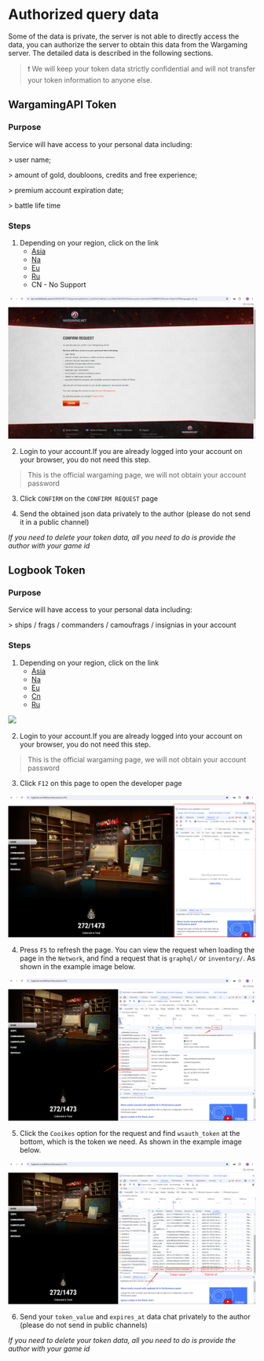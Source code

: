 # Authorized query data

Some of the data is private, the server is not able to directly access the data, you can authorize the server to obtain this data from the Wargaming server. The detailed data is described in the following sections.

> ❗ We will keep your token data strictly confidential and will not transfer your token information to anyone else.

## WargamingAPI Token

### Purpose

Service will have access to your personal data including:

\> user name;

\> amount of gold, doubloons, credits and free experience;

\> premium account expiration date;

\> battle life time

### Steps

1. Depending on your region, click on the link
    - [Asia](https://api.worldoftanks.asia/wot/auth/login/?application_id=aaaa630bfc681dfdbc13c3327eac2e85&redirect_uri=http://www.wows-coral.com:8000/access-token/)
    - [Na](https://api.worldoftanks.com/wot/auth/login/?application_id=aaaa630bfc681dfdbc13c3327eac2e85&redirect_uri=http://www.wows-coral.com:8000/access-token/)
    - [Eu](https://api.worldoftanks.eu/wot/auth/login/?application_id=aaaa630bfc681dfdbc13c3327eac2e85&redirect_uri=http://www.wows-coral.com:8000/access-token/)
    - [Ru](https://api.tanki.su/wot/auth/login/?application_id=c984faa7dc529f4cb0139505d5e8043c&redirect_uri=http://www.wows-coral.com:8000/access-token/)
    - CN - No Support 

![](https://github.com/SangonomiyaKoko/Kokomibot_docs/blob/main/docs/en/token-4.png)

2. Login to your account.If you are already logged into your account on your browser, you do not need this step.
> This is the official wargaming page, we will not obtain your account password

3. Click `CONFIRM` on the `CONFIRM REQUEST` page

4. Send the obtained json data privately to the author (please do not send it in a public channel)

*If you need to delete your token data, all you need to do is provide the author with your game id*

## Logbook Token

### Purpose

Service will have access to your personal data including:

\> ships / frags / commanders / camoufrags / insignias in your account

### Steps

1. Depending on your region, click on the link
    - [Asia](https://logbook.worldofwarships.asia/)
    - [Na](https://logbook.worldofwarships.com/)
    - [Eu](https://logbook.worldofwarships.eu/)
    - [Cn](https://logbook.wowsgame.cn/)
    - [Ru](https://logbook.korabli.su/)

![](https://github.com/SangonomiyaKoko/Kokomibot_docs/blob/main/docs/en/token-5.png)

2. Login to your account.If you are already logged into your account on your browser, you do not need this step.
> This is the official wargaming page, we will not obtain your account password

3. Click `F12` on this page to open the developer page

![](https://github.com/SangonomiyaKoko/Kokomibot_docs/blob/main/docs/en/token-1.png)


4. Press `F5` to refresh the page. You can view the request when loading the page in the `Network`, and find a request that is `graphql/` or `inventory/`. As shown in the example image below.

![](https://github.com/SangonomiyaKoko/Kokomibot_docs/blob/main/docs/en/token-2.png)


5. Click the `Cooikes` option for the request and find `wsauth_token` at the bottom, which is the token we need. As shown in the example image below.

![](https://github.com/SangonomiyaKoko/Kokomibot_docs/blob/main/docs/en/token-3.png)


6. Send your `token_value` and `expires_at` data chat privately to the author (please do not send in public channels)

*If you need to delete your token data, all you need to do is provide the author with your game id*
